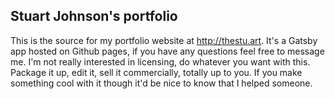 <h2>Stuart Johnson's portfolio</h2>

This is the source for my portfolio website at http://thestu.art. It's a Gatsby app hosted on Github pages, if you have any questions feel free to message me. I'm not really interested in licensing, do whatever you want with this. Package it up, edit it, sell it commercially, totally up to you. If you make something cool with it though it'd be nice to know that I helped someone.
